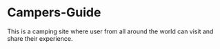 # Campers-Guide
This is a camping site where user from all around the world can visit and share their experience.


